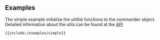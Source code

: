 ## Examples

The simple example initialize the utilitie functions to the commander object. Detailed information about the utils can be found at the [API](#api)

```
{{include:/examples/simple}}
```
